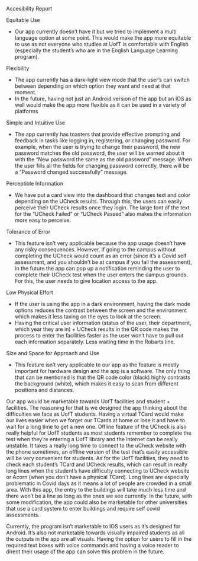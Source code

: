 Accesibility Report

Equitable Use
- Our app currently doesn’t have it but we tried to implement a multi language option at some point. This would make the app more equitable to use as not everyone who studies at UofT is comfortable with English (especially the student’s who are in the English Language Learning program).

Flexibility
- The app currently has a dark-light view mode that the user’s can switch between depending on which option they want and need at that moment.
- In the future, having not just an Android version of the app but an IOS as well would make the app more flexible as it can be used in a variety of platforms

Simple and Intuitive Use
- The app currently has toasters that provide effective prompting and feedback in tasks like logging in, registering, or changing password. For example, when the user is trying to change their password, the new password matches the old password, the user will be warned about it with the “New password the same as the old password” message. When the user fills all the fields for changing password correctly, there will be a “Password changed successfully” message.

Perceptible Information
- We have put a card view into the dashboard that changes text and color depending on the UCheck results. Through this, the users can easily perceive their UCheck results once they login. The large font of the text for the “UCheck Failed” or “UCheck Passed” also makes the information more easy to perceive.

Tolerance of Error
- This feature isn’t very applicable because the app usage doesn’t have any risky consequences. However, if going to the campus without completing the UCheck would count as an error (since it’s a Covid self assessment, and you shouldn’t be at campus if you fail the assessment), in the future the app can pop up a notification reminding the user to complete their UCheck test when the user enters the campus grounds. For this, the user needs to give location access to the app.

Low Physical Effort
- If the user is using the app in a dark environment, having the dark mode options reduces the contrast between the screen and the environment which makes it less taxing on the eyes to look at the screen.
- Having the critical user information (status of the user, their department, which year they are in) + UCheck results in the QR code makes the process to enter the facilities faster as the user won’t have to pull out each information separately. Less waiting time in the Robarts line.

Size and Space for Approach and Use
- This feature isn’t very applicable to our app as the feature is mostly important for hardware design and the app is a software. The only thing that can be mentioned is that the QR code color (black) highly contrasts the background (white), which makes it easy to scan from different positions and distances.


Our app would be marketable towards UofT facilities and student + facilities. The reasoning for that is we designed the app thinking about the difficulties we face as UofT students. Having a virtual TCard would make our lives easier when we forget our TCards at home or lose it and have to wait for a long time to get a new one. Offline feature of the UCheck is also really helpful for UofT students as most students remember to complete the test when they’re entering a UofT library and the internet can be really unstable. It takes a really long time to connect to the uCheck website with the phone sometimes, an offline version of the test that’s easily accessible will be very convenient for students. As for the UofT facilities, they need to check each student’s TCard and UCheck results, which can result in really long lines when the student’s have difficulty connecting to UCheck website or Acorn (when you don’t have a physical TCard). Long lines are especially problematic in Covid days as it means a lot of people are crowded in a small area. With this app, the entry to the buildings will take much less time and there won’t be a line as long as the ones we see currently. In the future, with some modification, the app could also be marketable for other universities that use a card system to enter buildings and require self covid assessments.


Currently, the program isn’t marketable to IOS users as it’s designed for Android. It’s also not marketable towards visually impaired students as all the outputs in the app are all visuals. Having the option for users to fill in the required text boxes with voice commands and having a voice reader to direct their usage of the app can solve this problem in the future. 
